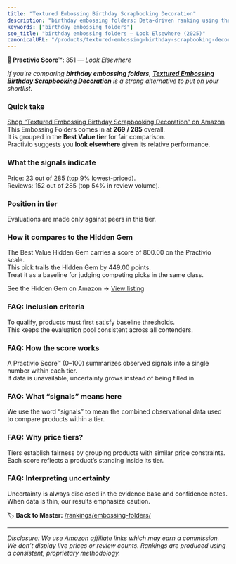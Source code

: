 ```yaml
---
title: "Textured Embossing Birthday Scrapbooking Decoration"
description: "birthday embossing folders: Data-driven ranking using the Practivio Score™. Positioned by quality, value, demand, findability, momentum."
keywords: ["birthday embossing folders"]
seo_title: "birthday embossing folders — Look Elsewhere (2025)"
canonicalURL: "/products/textured-embossing-birthday-scrapbooking-decoration-B0FM8J4Z3D/"
---
```


**🚫 Practivio Score™:** 351 — _Look Elsewhere_


*If you're comparing **birthday embossing folders**, **[Textured Embossing Birthday Scrapbooking Decoration](https://www.amazon.com/dp/B0FM8J4Z3D?tag=practivio-20)** is a strong alternative to put on your shortlist.*
### Quick take
[Shop “Textured Embossing Birthday Scrapbooking Decoration” on Amazon](https://www.amazon.com/dp/B0FM8J4Z3D?tag=practivio-20)
This Embossing Folders comes in at **269 / 285** overall.  
It is grouped in the **Best Value tier** for fair comparison.  
Practivio suggests you **look elsewhere** given its relative performance.

### What the signals indicate
Price: 23 out of 285 (top 9% lowest-priced).  
Reviews: 152 out of 285 (top 54% in review volume).  

### Position in tier
Evaluations are made only against peers in this tier.

### How it compares to the Hidden Gem
The Best Value Hidden Gem carries a score of 800.00 on the Practivio scale.  
This pick trails the Hidden Gem by 449.00 points.  
Treat it as a baseline for judging competing picks in the same class.  

See the Hidden Gem on Amazon → [View listing](https://www.amazon.com/dp/B09QKGPC84?tag=practivio-20)

### FAQ: Inclusion criteria
To qualify, products must first satisfy baseline thresholds.  
This keeps the evaluation pool consistent across all contenders.

### FAQ: How the score works
A Practivio Score™ (0–100) summarizes observed signals into a single number within each tier.  
If data is unavailable, uncertainty grows instead of being filled in.

### FAQ: What “signals” means here
We use the word “signals” to mean the combined observational data used to compare products within a tier.

### FAQ: Why price tiers?
Tiers establish fairness by grouping products with similar price constraints.  
Each score reflects a product’s standing inside its tier.

### FAQ: Interpreting uncertainty
Uncertainty is always disclosed in the evidence base and confidence notes.  
When data is thin, our results emphasize caution.


🏷️ **Back to Master:** [/rankings/embossing-folders/](/rankings/embossing-folders/)

---
_Disclosure: We use Amazon affiliate links which may earn a commission. We don’t display live prices or review counts. Rankings are produced using a consistent, proprietary methodology._
